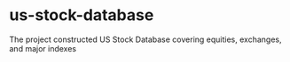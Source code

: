 # us-stock-database
The project constructed US Stock Database covering equities, exchanges, and major indexes
